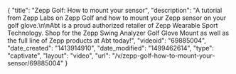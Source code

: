 {
    "title": "Zepp Golf: How to mount your sensor",
    "description": "A tutorial from Zepp Labs on Zepp Golf and how to mount your Zepp sensor on your golf glove.\n\nAbt is a proud authorized retailer of Zepp Wearable Sport Technology. Shop for the Zepp Swing Analyzer Golf Glove Mount as well as the full line of Zepp products at Abt today!",
    "videoid": "69885004",
    "date_created": "1413914910",
    "date_modified": "1499462614",
    "type": "captivate",
    "layout": "video",
    "url": "\/v\/zepp-golf-how-to-mount-your-sensor\/69885004"
}